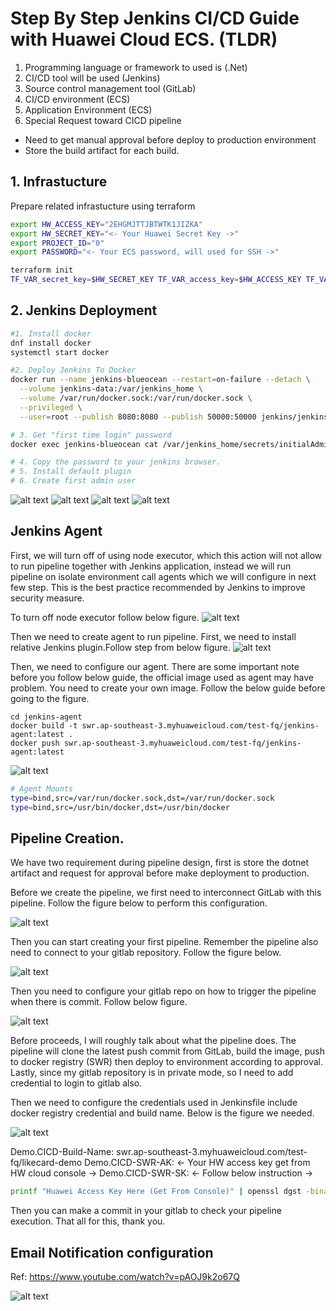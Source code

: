 # Step By Step Jenkins CI/CD Guide with Huawei Cloud ECS. (TLDR)
1.	Programming language or framework to used is (.Net)
2.	CI/CD tool will be used (Jenkins)
3.	Source control management tool (GitLab)
4.	CI/CD environment (ECS)
5.	Application Environment (ECS)
6.	Special Request toward CICD pipeline
  -	Need to get manual approval before deploy to production environment
  -	Store the build artifact for each build. 

## 1. Infrastucture
Prepare related infrastucture using terraform
```bash
export HW_ACCESS_KEY="2EHGMJTTJBTWTK1JIZKA"
export HW_SECRET_KEY="<- Your Huawei Secret Key ->"
export PROJECT_ID="0"
export PASSWORD="<- Your ECS password, will used for SSH ->"

terraform init
TF_VAR_secret_key=$HW_SECRET_KEY TF_VAR_access_key=$HW_ACCESS_KEY TF_VAR_password=$PASSWORD TF_VAR_project_ID=$PROJECT_ID terraform apply
```

## 2. Jenkins Deployment
```bash
#1. Install docker 
dnf install docker
systemctl start docker

#2. Deploy Jenkins To Docker
docker run --name jenkins-blueocean --restart=on-failure --detach \
  --volume jenkins-data:/var/jenkins_home \
  --volume /var/run/docker.sock:/var/run/docker.sock \
  --privileged \
  --user=root --publish 8080:8080 --publish 50000:50000 jenkins/jenkins:lts-jdk17

# 3. Get "first time login" password
docker exec jenkins-blueocean cat /var/jenkins_home/secrets/initialAdminPassword

# 4. Copy the password to your jenkins browser.
# 5. Install default plugin
# 6. Create first admin user
```
![alt text](./assets/image-16.png)
![alt text](./assets/image.png)
![alt text](./assets/image-1.png)
![alt text](./assets/image-2.png)


## Jenkins Agent 
First, we will turn off of using node executor, which this action will not allow to run pipeline together with Jenkins application, instead we will run pipeline on isolate environment call agents which we will configure in next few step. This is the best practice recommended by Jenkins to improve security measure.

To turn off node executor follow below figure. 
![alt text](./assets/image-11.png)

Then we need to create agent to run pipeline. First, we need to install relative Jenkins plugin.Follow step from below figure.
![alt text](./assets/image-3.png)

Then, we need to configure our agent. There are some important note before you follow below guide, the official image used as agent may have problem. You need to create your own image. Follow the below guide before going to the figure.
```
cd jenkins-agent
docker build -t swr.ap-southeast-3.myhuaweicloud.com/test-fq/jenkins-agent:latest .
docker push swr.ap-southeast-3.myhuaweicloud.com/test-fq/jenkins-agent:latest
```
![alt text](./assets/image-8.png)

```bash
# Agent Mounts
type=bind,src=/var/run/docker.sock,dst=/var/run/docker.sock
type=bind,src=/usr/bin/docker,dst=/usr/bin/docker
```

## Pipeline Creation.
We have two requirement during pipeline design, first is store the dotnet artifact and request for approval before make deployment to production.

Before we create the pipeline, we first need to interconnect GitLab with this pipeline. Follow the figure below to perform this configuration.

![alt text](./assets/image-6.png)

Then you can start creating your first pipeline. Remember the pipeline also need to connect to your gitlab repository. Follow the figure below.

![alt text](./assets/image-7.png)

Then you need to configure your gitlab repo on how to trigger the pipeline when there is commit. Follow below figure.

![alt text](./assets/image-10.png)

Before proceeds, I will roughly talk about what the pipeline does. The pipeline will clone the latest push commit from GitLab, build the image, push to docker registry (SWR) then deploy to environment according to approval. Lastly, since my gitlab repository is in private mode, so I need to add credential to login to gitlab also.

Then we need to configure the credentials used in Jenkinsfile include docker registry credential and build name. Below is the figure we needed.

![alt text](./assets/image-9.png)

Demo.CICD-Build-Name: swr.ap-southeast-3.myhuaweicloud.com/test-fq/likecard-demo
Demo.CICD-SWR-AK: <- Your HW access key get from HW cloud console ->
Demo.CICD-SWR-SK: <- Follow below instruction ->
```bash
printf "Huawei Access Key Here (Get From Console)" | openssl dgst -binary -sha256 -hmac "Huawei Secret Key Here (Get From Console)" | od -An -vtx1 | sed 's/[ \n]//g' | sed 'N;s/\n//'
```

Then you can make a commit in your gitlab to check your pipeline execution. That all for this, thank you.

## Email Notification configuration
Ref: https://www.youtube.com/watch?v=pAOJ9k2o67Q

![alt text](./assets/image-12.png)
